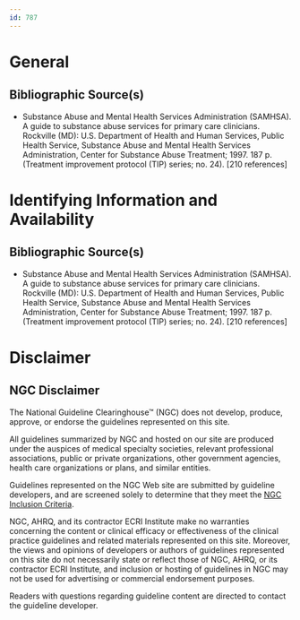 ```yaml
---
id: 787
---
```


# General

## Bibliographic Source(s)

- Substance Abuse and Mental Health Services Administration (SAMHSA). A guide to substance abuse services for primary care clinicians. Rockville (MD): U.S. Department of Health and Human Services, Public Health Service, Substance Abuse and Mental Health Services Administration, Center for Substance Abuse Treatment; 1997. 187 p. (Treatment improvement protocol (TIP) series; no. 24). [210 references]

# Identifying Information and Availability

## Bibliographic Source(s)

- Substance Abuse and Mental Health Services Administration (SAMHSA). A guide to substance abuse services for primary care clinicians. Rockville (MD): U.S. Department of Health and Human Services, Public Health Service, Substance Abuse and Mental Health Services Administration, Center for Substance Abuse Treatment; 1997. 187 p. (Treatment improvement protocol (TIP) series; no. 24). [210 references]

# Disclaimer

## NGC Disclaimer

The National Guideline Clearinghouse™ (NGC) does not develop, produce, approve, or endorse the guidelines represented on this site.

All guidelines summarized by NGC and hosted on our site are produced under the auspices of medical specialty societies, relevant professional associations, public or private organizations, other government agencies, health care organizations or plans, and similar entities.

Guidelines represented on the NGC Web site are submitted by guideline developers, and are screened solely to determine that they meet the [NGC Inclusion Criteria](/help-and-about/summaries/inclusion-criteria).

NGC, AHRQ, and its contractor ECRI Institute make no warranties concerning the content or clinical efficacy or effectiveness of the clinical practice guidelines and related materials represented on this site. Moreover, the views and opinions of developers or authors of guidelines represented on this site do not necessarily state or reflect those of NGC, AHRQ, or its contractor ECRI Institute, and inclusion or hosting of guidelines in NGC may not be used for advertising or commercial endorsement purposes.

Readers with questions regarding guideline content are directed to contact the guideline developer.

